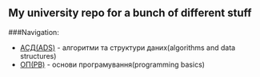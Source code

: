 ## My university repo for a bunch of different stuff

###Navigation: 

* [АСД(ADS)](./algorithms-and-data-structures) - алгоритми та структури даних(algorithms and data structures)
* [ОП(PB)](./programming-basics) - основи програмування(programming basics)